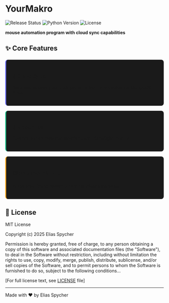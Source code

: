 # YourMakro

![Release Status](https://img.shields.io/badge/Status-Release%20in%20Progress-ff69b4)
![Python Version](https://img.shields.io/badge/Python-3.10+-blue)
![License](https://img.shields.io/badge/License-MIT-green)

**mouse automation program with cloud sync capabilities**

## ✨ Core Features

<div style="display: grid; grid-template-columns: repeat(auto-fit, minmax(250px, 1fr)); gap: 1rem; margin: 1.5rem 0;">

<div style="background: #1a1a1a; padding: 1.2rem; border-radius: 8px; border-left: 3px solid #6366f1;">
<h3>🔄 Cloud Sync</h3>
<p>Save and access your click patterns from any device via MongoDB Atlas</p>
</div>

<div style="background: #1a1a1a; padding: 1.2rem; border-radius: 8px; border-left: 3px solid #10b981;">
<h3>🎨 Modern UI</h3>
<p>CustomTkinter-powered interface with dark/light themes</p>
</div>

<div style="background: #1a1a1a; padding: 1.2rem; border-radius: 8px; border-left: 3px solid #f59e0b;">
<h3>⏱️ Precision Control</h3>
<p>Adjustable timing parameters for perfect automation</p>
</div>

</div>

## 📜 License

MIT License

Copyright (c) 2025 Elias Spycher

Permission is hereby granted, free of charge, to any person obtaining a copy
of this software and associated documentation files (the "Software"), to deal
in the Software without restriction, including without limitation the rights
to use, copy, modify, merge, publish, distribute, sublicense, and/or sell
copies of the Software, and to permit persons to whom the Software is
furnished to do so, subject to the following conditions...

[For full license text, see [LICENSE](LICENSE) file]

---

Made with ❤️ by Elias Spycher
